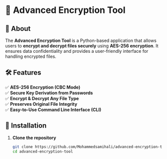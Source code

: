 # 🔐 Advanced Encryption Tool

## 📌 About
The **Advanced Encryption Tool** is a Python-based application that allows users to **encrypt and decrypt files securely** using **AES-256 encryption**. It ensures data confidentiality and provides a user-friendly interface for handling encrypted files.

## 🛠 Features
✅ **AES-256 Encryption (CBC Mode)**  
✅ **Secure Key Derivation from Passwords**  
✅ **Encrypt & Decrypt Any File Type**  
✅ **Preserves Original File Integrity**  
✅ **Easy-to-Use Command Line Interface (CLI)**  

## 📂 Installation
1. **Clone the repository**
   ```bash
   git clone https://github.com/Mohammedsamihali/advanced-encryption-tool.git
   cd advanced-encryption-tool
